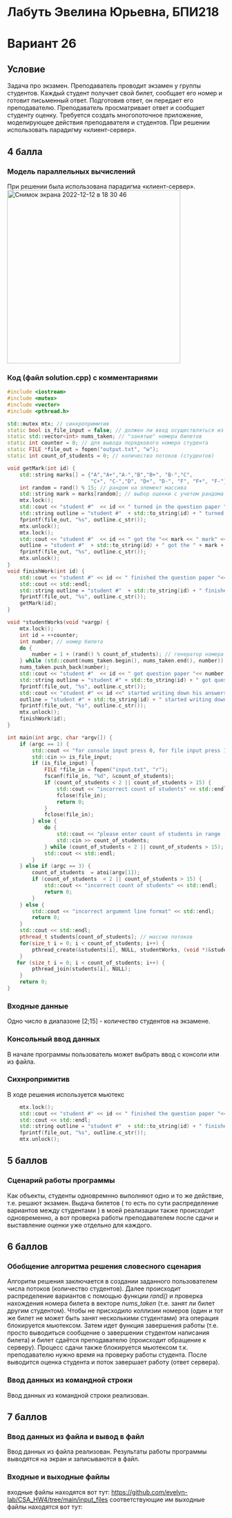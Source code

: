 # Лабуть Эвелина Юрьевна, БПИ218
# Вариант 26
## Условие 
Задача про экзамен. Преподаватель проводит экзамен у группы студентов. Каждый студент получает свой билет, сообщает его номер и готовит
письменный ответ. Подготовив ответ, он передает его преподавателю. Преподаватель просматривает ответ и сообщает студенту оценку. Требуется создать многопоточное приложение, моделирующее действия преподавателя и студентов. При решении использовать парадигму «клиент-сервер».
## 4 балла
### Модель параллельных вычислений
При решении была использована парадигма «клиент-сервер». 
<img width="401" alt="Снимок экрана 2022-12-12 в 18 30 46" src="https://user-images.githubusercontent.com/86932751/207085672-4b4a0dc3-97c6-4a82-9870-1195d3cb8441.png">
### Код (файл solution.cpp) с комментариями
```cpp
#include <iostream>
#include <mutex>
#include <vector>
#include <pthread.h>

std::mutex mtx; // синхропримитив
static bool is_file_input = false; // должен ли ввод осуществляться из файла
static std::vector<int> nums_taken; // "занятые" номера билетов
static int counter = 0; // для вывода порядкового номера студента  
static FILE *file_out = fopen("output.txt", "w");
static int count_of_students = 0; // количество потоков (студентов)

void getMark(int id) {
    std::string marks[] = {"A","A+","A-","B","B+", "B-","C",
                           "C+", "C-","D", "D+", "D-", "F", "F+", "F-"}; // массив оценок
    int random = rand() % 15; // рандом на элемент массива 
    std::string mark = marks[random]; // выбор оценки с учетом рандома 
    mtx.lock(); 
    std::cout << "student #"  << id << " turned in the question paper "<< std::endl;
    std::string outline = "student #"  + std::to_string(id) + " turned in the question paper " +'\n';
    fprintf(file_out, "%s", outline.c_str());
    mtx.unlock();
    mtx.lock();
    std::cout << "student #"  << id << " got the "<< mark << " mark" << std::endl;
    outline = "student #"  + std::to_string(id) + " got the " + mark + " mark" + '\n';
    fprintf(file_out, "%s", outline.c_str());
    mtx.unlock();
}
void finishWork(int id) {
    std::cout << "student #" << id << " finished the question paper "<< std::endl;
    std::cout << std::endl;
    std::string outline = "student #"  + std::to_string(id) + " finished the question paper " +'\n';
    fprintf(file_out, "%s", outline.c_str());
    getMark(id);
}

void *studentWorks(void *vargp) {
    mtx.lock();
    int id = ++counter;
    int number; // номер билета 
    do {
        number = 1 + (rand() % count_of_students); // генератор номера билета  
    } while (std::count(nums_taken.begin(), nums_taken.end(), number)); // проверка номера
    nums_taken.push_back(number);
    std::cout << "student #"  << id << " got question paper "<< number << std::endl;
    std::string outline = "student #" + std::to_string(id) + " got question paper " + std::to_string(number) + '\n';
    fprintf(file_out, "%s", outline.c_str());
    std::cout << "student #" << id <<" started writing down his answers" << std::endl;
    outline = "student #" + std::to_string(id) + " started writing down his answers" + '\n';
    fprintf(file_out, "%s", outline.c_str());
    mtx.unlock();
    finishWork(id);
}

int main(int argc, char *argv[]) {
    if (argc == 1) {
        std::cout << "for console input press 0, for file input press 1" << std::endl << "> ";
        std::cin >> is_file_input;
        if (is_file_input) {
            FILE *file_in = fopen("input.txt", "r");
            fscanf(file_in, "%d", &count_of_students);
            if (count_of_students < 2 || count_of_students > 15) {
                std::cout << "incorrect count of students" << std::endl;
                fclose(file_in);
                return 0;
            }
            fclose(file_in);
        } else {
            do {
                std::cout << "please enter count of students in range [2;15]" << std::endl << "> ";
                std::cin >> count_of_students;                                                   // Count of bees.
            } while (count_of_students < 2 || count_of_students > 15);
            std::cout << std::endl;
        }
    } else if (argc == 3) {
        count_of_students  = atoi(argv[1]);
        if (count_of_students  < 2 || count_of_students > 15) {
            std::cout << "incorrect count of students" << std::endl;
            return 0;
        }
    } else {
        std::cout << "incorrect argument line format" << std::endl;
        return 0;
    }
    std::cout << std::endl;
    pthread_t students[count_of_students]; // массив потоков
    for(size_t i = 0; i < count_of_students; i++) {
        pthread_create(&students[i], NULL, studentWorks, (void *)&students[i]); // вызов функции для каждого потока
    }
   for (size_t i = 0; i < count_of_students; i++) {
        pthread_join(students[i], NULL); 
    }
    return 0;
}
```
### Входные данные 
Одно число в диапазоне [2;15] - количество студентов на экзамене.
### Консольный ввод данных
В начале программы пользователь может выбрать ввод с консоли или из файла. 
### Сихнропримитив
В ходе решения используется мьютекс
```cpp
    mtx.lock();
    std::cout << "student #" << id << " finished the question paper "<< std::endl;
    std::cout << std::endl;
    std::string outline = "student #"  + std::to_string(id) + " finished the question paper " +'\n';
    fprintf(file_out, "%s", outline.c_str());
    mtx.unlock();
```
## 5 баллов 
### Сценарий работы программы 
Как объекты, студенты одновремнно выполняют одно и то же действие, т.е. решают экзамен. Выдача билетов ( то есть по сути распределение вариантов между студентами ) в моей реализации также происходит одновременно, а вот проверка работы преподавателем после сдачи и выставление оценки уже отдельно для каждого.  
## 6 баллов
### Обобщение алгоритма решения словесного сценария
Алгоритм решения заключается в создании заданного пользователем числа потоков (количество студентов). Далее происходит распределение вариантов с помощью функции *rand()* и проверка нахождения номера билета в векторе *nums_taken* (т.е. занят ли билет другим студентом). Чтобы не присходило коллизии номеров (один и тот же билет не может быть занят несколькими студентами) эта операция блокируется мьютексом. Затем идет функция завершения работы (т.е. просто выводиться сообщение о завершении студентом написания билета) и билет сдаётся преподавателю (происходит обращение к серверу). Процесс сдачи также блокируется мьютексом т.к. преподавателю нужно время на проверку работы студента. После выводится оценка студента и поток завершает работу (ответ сервера). 
### Ввод данных из командной строки
Ввод данных из командной строки реализован. 
## 7 баллов 
### Ввод данных из файла и вывод в файл 
Ввод данных из файла реализован. Результаты работы программы выводятся на экран и записываются в файл. 
### Входные и выходные файлы
входные файлы находятся вот тут: https://github.com/evelyn-lab/CSA_HW4/tree/main/input_files
соответствующие им выходные файлы находятся вот тут: 
